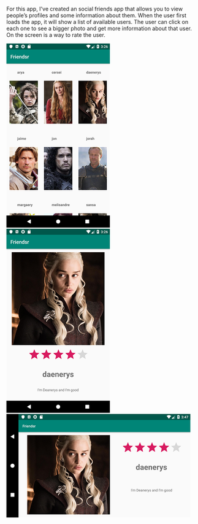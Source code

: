 For this app, I've created an social friends app that allows you to view people’s profiles and some information about them. When the user first loads the app, it will show a list of available users. The user can click on each one to see a bigger photo and get more information about that user. On the screen is a way to rate the user.

![](https://github.com/Huikie/Friendsr/blob/master/doc/friend_list.png)
![](https://github.com/Huikie/Friendsr/blob/master/doc/friend.png)
![](https://github.com/Huikie/Friendsr/blob/master/doc/friend_lnd.png)
